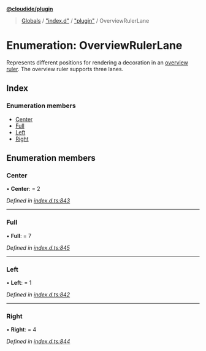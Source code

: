 **[@cloudide/plugin](../README.md)**

> [Globals](../README.md) / ["index.d"](../modules/_index_d_.md) / ["plugin"](../modules/_index_d_._plugin_.md) / OverviewRulerLane

# Enumeration: OverviewRulerLane

Represents different positions for rendering a decoration in an [overview ruler](#DecorationRenderOptions.overviewRulerLane).
The overview ruler supports three lanes.

## Index

### Enumeration members

* [Center](_index_d_._plugin_.overviewrulerlane.md#center)
* [Full](_index_d_._plugin_.overviewrulerlane.md#full)
* [Left](_index_d_._plugin_.overviewrulerlane.md#left)
* [Right](_index_d_._plugin_.overviewrulerlane.md#right)

## Enumeration members

### Center

•  **Center**:  = 2

*Defined in [index.d.ts:843](https://github.com/shuyaqian/cloudide-plugin-api/blob/9d985be/index.d.ts#L843)*

___

### Full

•  **Full**:  = 7

*Defined in [index.d.ts:845](https://github.com/shuyaqian/cloudide-plugin-api/blob/9d985be/index.d.ts#L845)*

___

### Left

•  **Left**:  = 1

*Defined in [index.d.ts:842](https://github.com/shuyaqian/cloudide-plugin-api/blob/9d985be/index.d.ts#L842)*

___

### Right

•  **Right**:  = 4

*Defined in [index.d.ts:844](https://github.com/shuyaqian/cloudide-plugin-api/blob/9d985be/index.d.ts#L844)*
